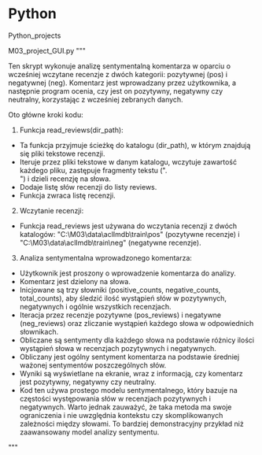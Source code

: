 # Python
Python_projects

M03_project_GUI.py
"""

Ten skrypt wykonuje analizę sentymentalną komentarza w oparciu o wcześniej wczytane recenzje z dwóch kategorii: pozytywnej (pos) i negatywnej (neg). Komentarz jest wprowadzany przez użytkownika, a następnie program ocenia, czy jest on pozytywny, negatywny czy neutralny, korzystając z wcześniej zebranych danych.

Oto główne kroki kodu:

1. Funkcja read_reviews(dir_path):

- Ta funkcja przyjmuje ścieżkę do katalogu (dir_path), w którym znajdują się pliki tekstowe recenzji.
- Iteruje przez pliki tekstowe w danym katalogu, wczytuje zawartość każdego pliku, zastępuje fragmenty tekstu (".<br />") i dzieli recenzję na słowa.
- Dodaje listę słów recenzji do listy reviews.
- Funkcja zwraca listę recenzji.

2. Wczytanie recenzji:

- Funkcja read_reviews jest używana do wczytania recenzji z dwóch katalogów: "C:\M03\data\aclImdb\train\pos" (pozytywne recenzje) i "C:\M03\data\aclImdb\train\neg" (negatywne recenzje).

3. Analiza sentymentalna wprowadzonego komentarza:

- Użytkownik jest proszony o wprowadzenie komentarza do analizy.
- Komentarz jest dzielony na słowa.
- Inicjowane są trzy słowniki (positive_counts, negative_counts, total_counts), aby śledzić ilość wystąpień słów w pozytywnych, negatywnych i ogólnie wszystkich recenzjach.
- Iteracja przez recenzje pozytywne (pos_reviews) i negatywne (neg_reviews) oraz zliczanie wystąpień każdego słowa w odpowiednich słownikach.
- Obliczane są sentymenty dla każdego słowa na podstawie różnicy ilości wystąpień słowa w recenzjach pozytywnych i negatywnych.
- Obliczany jest ogólny sentyment komentarza na podstawie średniej ważonej sentymentów poszczególnych słów.
- Wyniki są wyświetlane na ekranie, wraz z informacją, czy komentarz jest pozytywny, negatywny czy neutralny.
- Kod ten używa prostego modelu sentymentalnego, który bazuje na częstości występowania słów w recenzjach pozytywnych i negatywnych. Warto jednak zauważyć, że taka metoda ma swoje ograniczenia i nie uwzględnia kontekstu czy skomplikowanych zależności między słowami. To bardziej demonstracyjny przykład niż zaawansowany model analizy sentymentu.

"""
